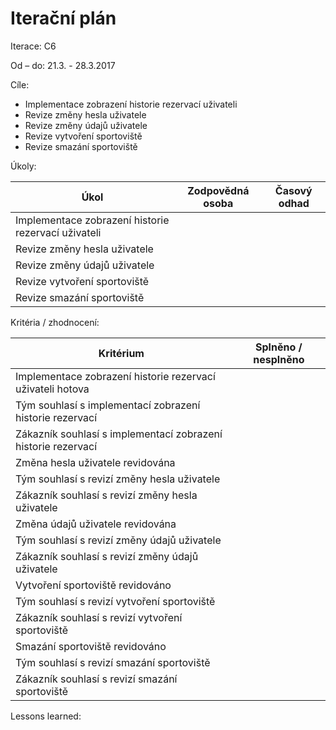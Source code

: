 <h1>Iterační plán</h1>
Iterace:  C6

Od – do:
21.3. - 28.3.2017

Cíle:
- Implementace zobrazení historie rezervací uživateli
- Revize změny hesla uživatele
- Revize změny údajů uživatele
- Revize vytvoření sportoviště
- Revize smazání sportoviště

Úkoly:

|Úkol|	Zodpovědná osoba|	Časový odhad|
|---|---|---|
|Implementace zobrazení historie rezervací uživateli|||
|Revize změny hesla uživatele|||
|Revize změny údajů uživatele|||
|Revize vytvoření sportoviště|||
|Revize smazání sportoviště|||

Kritéria / zhodnocení:

|Kritérium	|Splněno / nesplněno|
|---|---|
|Implementace zobrazení historie rezervací uživateli hotova||
|Tým souhlasí s implementací zobrazení historie rezervací||
|Zákazník souhlasí s implementací zobrazení historie rezervací||
|Změna hesla uživatele revidována||
|Tým souhlasí s revizí změny hesla uživatele||
|Zákazník souhlasí s revizí změny hesla uživatele||
|Změna údajů uživatele revidována||
|Tým souhlasí s revizí změny údajů uživatele||
|Zákazník souhlasí s revizí změny údajů uživatele||
|Vytvoření sportoviště revidováno||
|Tým souhlasí s revizí vytvoření sportoviště||
|Zákazník souhlasí s revizí vytvoření sportoviště||
|Smazání sportoviště revidováno||
|Tým souhlasí s revizí smazání sportoviště||
|Zákazník souhlasí s revizí smazání sportoviště||

Lessons learned:
